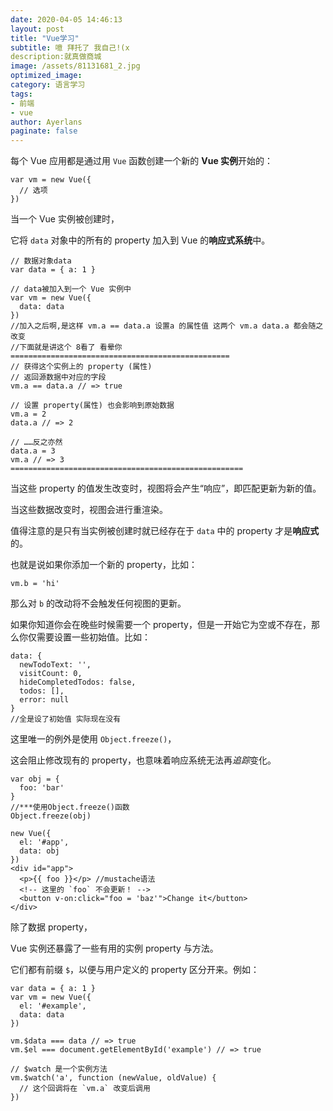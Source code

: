 ```yaml
---
date: 2020-04-05 14:46:13
layout: post
title: "Vue学习"
subtitle: 噫 拜托了 我自己!(x
description:就真做商城
image: /assets/81131681_2.jpg
optimized_image: 
category: 语言学习
tags: 
- 前端
- vue
author: Ayerlans
paginate: false
---
```




每个 Vue 应用都是通过用 `Vue` 函数创建一个新的 **Vue 实例**开始的：

```vue
var vm = new Vue({
  // 选项
})
```

当一个 Vue 实例被创建时，

它将 `data` 对象中的所有的 property 加入到 Vue 的**响应式系统**中。

```
// 数据对象data
var data = { a: 1 }

// data被加入到一个 Vue 实例中
var vm = new Vue({
  data: data
})
//加入之后啊,是这样 vm.a == data.a 设置a 的属性值 这两个 vm.a data.a 都会随之改变
//下面就是讲这个 8看了 看晕你
=================================================
// 获得这个实例上的 property (属性)
// 返回源数据中对应的字段
vm.a == data.a // => true

// 设置 property(属性) 也会影响到原始数据
vm.a = 2
data.a // => 2

// ……反之亦然
data.a = 3
vm.a // => 3
====================================================
```

当这些 property 的值发生改变时，视图将会产生“响应”，即匹配更新为新的值。

当这些数据改变时，视图会进行重渲染。

值得注意的是只有当实例被创建时就已经存在于 `data` 中的 property 才是**响应式**的。

也就是说如果你添加一个新的 property，比如：

```
vm.b = 'hi'
```

那么对 `b` 的改动将不会触发任何视图的更新。

如果你知道你会在晚些时候需要一个 property，但是一开始它为空或不存在，那么你仅需要设置一些初始值。比如：

```
data: {
  newTodoText: '',
  visitCount: 0,
  hideCompletedTodos: false,
  todos: [],
  error: null
}
//全是设了初始值 实际现在没有
```

这里唯一的例外是使用 `Object.freeze()`，

这会阻止修改现有的 property，也意味着响应系统无法再*追踪*变化。

```
var obj = {
  foo: 'bar'
}
//***使用Object.freeze()函数
Object.freeze(obj)

new Vue({
  el: '#app',
  data: obj
})
<div id="app">
  <p>{{ foo }}</p> //mustache语法
  <!-- 这里的 `foo` 不会更新！ -->
  <button v-on:click="foo = 'baz'">Change it</button>
</div>
```

除了数据 property，

Vue 实例还暴露了一些有用的实例 property 与方法。

它们都有前缀 `$`，以便与用户定义的 property 区分开来。例如：

```
var data = { a: 1 }
var vm = new Vue({
  el: '#example',
  data: data
})

vm.$data === data // => true
vm.$el === document.getElementById('example') // => true

// $watch 是一个实例方法
vm.$watch('a', function (newValue, oldValue) {
  // 这个回调将在 `vm.a` 改变后调用
})
```

